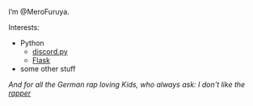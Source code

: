 I’m @MeroFuruya. 

Interests:
- Python
  - [discord.py](https://github.com/Rapptz/discord.py)
  - [Flask](https://github.com/pallets/flask)
- some other stuff



_And for all the German rap loving Kids, who always ask: 
I don't like the [rapper](https://www.youtube.com/channel/UCeKMrU5GECquXiJl6tnTgPA)_

<!---
MeroFuruya/MeroFuruya is a ✨ special ✨ repository because its `README.md` (this file) appears on your GitHub profile.
You can click the Preview link to take a look at your changes.
--->
